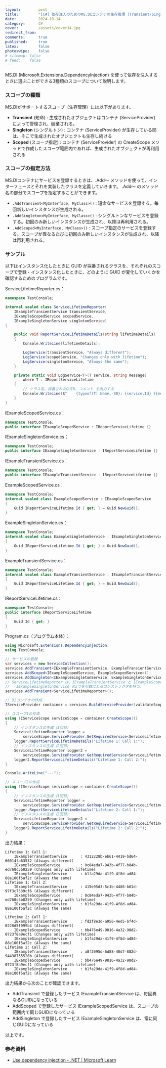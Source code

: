 ```yaml
---
layout:        post
title:         "[C#] 依存注入のためのMS.DIコンテナの生存管理 (Transient/Singleton/Scoped)"
date:          2024-10-14
category:      C#
cover:         /assets/cover14.jpg
redirect_from:
comments:      true
published:     true
latex:         false
photoswipe:    false
# sitemap: false
# feed:    false
---
```


MS.DI (Microsoft.Extensions.DependencyInjection) を使って依存を注入するときに選ぶことができる3種類のスコープについて説明します。

### スコープの種類

MS.DIがサポートするスコープ（生存管理）には以下があります。

- **Transient** (短命) : 生成されたオブジェクトはコンテナ (ServiceProvider) によって管理され、破棄される。
- **Singleton** (シングルトン) : コンテナ (ServiceProvider) が生存している間は、そこで生成されたオブジェクトも生存し続ける
- **Scoped** (スコープ指定) : コンテナ (ServiceProvider) の CreateScope メソッドで作成したスコープ範囲内であれば、生成されたオブジェクトが再利用される

### スコープの指定方法

MS.DIコンテナにサービスを登録するときは、.Add〜 メソッドを使って、インターフェースとそれを実装したクラスを定義していきます。
.Add〜 のメソッド名の部分でスコープを指定することができます。

- `.AddTransient<MyInterface, MyClass>()` : 短命なサービスを登録する。毎回新しいインスタンスが生成される。
- `.AddSingleton<MyInterface, MyClass>()` : シングルトンなサービスを登録する。初回のみ新しいインスタンスが生成され、以降は再利用される。
- `.AddScoped<MyInterface, MyClass>()` : スコープ指定のサービスを登録する。スコープが異なるたびに初回のみ新しいインスタンスが生成され、以降は再利用される。

### サンプル

以下はインスタンス化したときに GUID が採番されるクラスを、それぞれのスコープで登録・インスタンス化したときに、どのように GUID が変化していくかを確認するためのプログラムです。

ServiceLifetimeReporter.cs：

```csharp
namespace TestConsole;

internal sealed class ServiceLifetimeReporter(
    IExampleTransientService transientService,
    IExampleScopedService scopedService,
    IExampleSingletonService singletonService)
{

    public void ReportServiceLifetimeDetails(string lifetimeDetails)
    {
        Console.WriteLine(lifetimeDetails);

        LogService(transientService, "Always different");
        LogService(scopedService, "Changes only with lifetime");
        LogService(singletonService, "Always the same");
    }

    private static void LogService<T>(T service, string message)
        where T : IReportServiceLifetime
    {
        // クラス名、採番されたGUID、コメント を出力する
        Console.WriteLine($"    {typeof(T).Name,-30}: {service.Id} ({message})");
    }
}
```

IExampleScopedService.cs：

```csharp
namespace TestConsole;
public interface IExampleScopedService : IReportServiceLifetime {}
```

IExampleSingletonService.cs：

```csharp
namespace TestConsole;
public interface IExampleSingletonService : IReportServiceLifetime {}
```

IExampleTransientService.cs：

```csharp
namespace TestConsole;
public interface IExampleTransientService : IReportServiceLifetime {}
```

ExampleScopedService.cs：

```csharp
namespace TestConsole;
internal sealed class ExampleScopedService : IExampleScopedService
{
    Guid IReportServiceLifetime.Id { get; } = Guid.NewGuid();
}
```

ExampleSingletonService.cs：

```csharp
namespace TestConsole;
internal sealed class ExampleSingletonService : IExampleSingletonService
{
    Guid IReportServiceLifetime.Id { get; } = Guid.NewGuid();
}
```

ExampleTransientService.cs：

```csharp
namespace TestConsole;
internal sealed class ExampleTransientService : IExampleTransientService
{
    Guid IReportServiceLifetime.Id { get; } = Guid.NewGuid();
}
```

IReportServiceLifetime.cs：

```csharp
namespace TestConsole;
public interface IReportServiceLifetime
{
    Guid Id { get; }
}
```

Program.cs（プログラム本体）：

```csharp
using Microsoft.Extensions.DependencyInjection;
using TestConsole;

// サービスの登録
var services = new ServiceCollection();
services.AddTransient<IExampleTransientService, ExampleTransientService>();
services.AddScoped<IExampleScopedService, ExampleScopedService>();
services.AddSingleton<IExampleSingletonService, ExampleSingletonService>();
// ServiceLifetimeReporter は、IExampleTransientService と IExampleScopedService と 
//   IExampleSingletonService の3つを引数にとるコンストラクタを持つ。
services.AddTransient<ServiceLifetimeReporter>();

// DIコンテナの作成
IServiceProvider container = services.BuildServiceProvider(validateScopes: true);

// スコープ1の作成
using (IServiceScope serviceScope = container.CreateScope())
{
    // インスタンスの生成（1回目)
    ServiceLifetimeReporter logger =
        serviceScope.ServiceProvider.GetRequiredService<ServiceLifetimeReporter>();
    logger.ReportServiceLifetimeDetails("Lifetime 1: Call 1:");
    // インスタンスの生成（2回目)
    ServiceLifetimeReporter logger2 =
        serviceScope.ServiceProvider.GetRequiredService<ServiceLifetimeReporter>();
    logger2.ReportServiceLifetimeDetails("Lifetime 1: Call 2:");
}

Console.WriteLine("---");

// スコープ2の作成
using (IServiceScope serviceScope = container.CreateScope())
{
    // インスタンスの生成（1回目)
    ServiceLifetimeReporter logger =
        serviceScope.ServiceProvider.GetRequiredService<ServiceLifetimeReporter>();
    logger.ReportServiceLifetimeDetails("Lifetime 2: Call 1:");
    // インスタンスの生成（2回目)
    ServiceLifetimeReporter logger2 =
        serviceScope.ServiceProvider.GetRequiredService<ServiceLifetimeReporter>();
    logger2.ReportServiceLifetimeDetails("Lifetime 2: Call 2:");
}
```

出力結果：

```console
Lifetime 1: Call 1:
    IExampleTransientService      : 4312228b-eb61-4419-bd64-66014fa63532 (Always different)
    IExampleScopedService         : 0c84eda7-943b-4f77-b84b-ed760c5b0259 (Changes only with lifetime)
    IExampleSingletonService      : b1fa29da-41f9-4f8d-ad84-88e100f5af2c (Always the same)
Lifetime 1: Call 2:
    IExampleTransientService      : 415e95d3-5c1b-4486-b61d-97f3c7539cf6 (Always different)
    IExampleScopedService         : 0c84eda7-943b-4f77-b84b-ed760c5b0259 (Changes only with lifetime)
    IExampleSingletonService      : b1fa29da-41f9-4f8d-ad84-88e100f5af2c (Always the same)
---
Lifetime 2: Call 1:
    IExampleTransientService      : fd2f8e3d-a956-4ed5-bf4d-6228d5f099b4 (Always different)
    IExampleScopedService         : bb476e49-9816-4a32-98d2-0723f8a9ecf1 (Changes only with lifetime)
    IExampleSingletonService      : b1fa29da-41f9-4f8d-ad84-88e100f5af2c (Always the same)
Lifetime 2: Call 2:
    IExampleTransientService      : a8f2095d-6d88-40d7-882d-94438755520b (Always different)
    IExampleScopedService         : bb476e49-9816-4a32-98d2-0723f8a9ecf1 (Changes only with lifetime)
    IExampleSingletonService      : b1fa29da-41f9-4f8d-ad84-88e100f5af2c (Always the same)
```

出力結果から次のことが確認できます。

- AddTransient で登録したサービス IExampleTransientService は、毎回異なるGUIDになっている
- AddScoped で登録したサービス IExampleScopedService は、スコープの範囲内で同じGUIDになっている
- AddSingleton で登録したサービス IExampleSingletonService は、常に同じGUIDになっている

以上です。


### 参考資料

- [Use dependency injection - .NET \| Microsoft Learn](https://learn.microsoft.com/en-us/dotnet/core/extensions/dependency-injection-usage)

